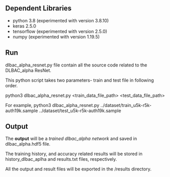 ## Dependent Libraries ##
  * python 3.8 (experimented with version 3.8.10)
  * keras 2.5.0
  * tensorflow (experimented with version 2.5.0)
  * numpy (experimented with version 1.19.5)

## Run ##
dlbac_alpha_resnet.py file contain all the source code related to the DLBAC_alpha ResNet.

This python script takes two parameters- train and test file in following order.

python3 dlbac_alpha_resnet.py <train_data_file_path> <test_data_file_path>

For example,
python3 dlbac_alpha_resnet.py ../dataset/train_u5k-r5k-auth19k.sample ../dataset/test_u5k-r5k-auth19k.sample 

## Output ##
The **output** will be a *trained dlbac_alpha network* and saved in dlbac_alpha.hdf5 file. 

The training history, and accuracy related results will be stored in history_dlbac_aplha and results.txt files, respectively. 

All the output and result files will be exported in the /results directory.
